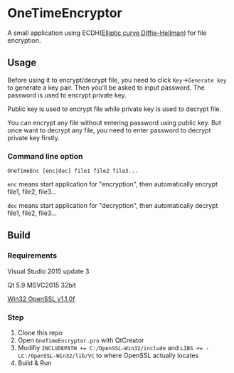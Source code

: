 # OneTimeEncryptor

A small application using ECDH([Elliptic curve Diffie–Hellman](https://en.wikipedia.org/wiki/Elliptic_curve_Diffie%E2%80%93Hellman)) for file encryption.

## Usage

Before using it to encrypt/decrypt file, you need to click `Key`->`Generate key` to generate a key pair. Then you'll be asked to input password. The password is used to encrypt private key.

Public key is used to encrypt file while private key is used to decrypt file.

You can encrypt any file without entering password using public key. But once want to decrypt any file, you need to enter password to decrypt private key firstly.

### Command line option

```OneTimeEnc [enc|dec] file1 file2 file3...```

`enc` means start application for "encryption", then automatically encrypt file1, file2, file3...

`dec` means  start application for "decryption", then automatically decrypt file1, file2, file3...



## Build

### Requirements

Visual Studio 2015 update 3

Qt 5.9 MSVC2015 32bit

[Win32 OpenSSL v1.1.0f](https://slproweb.com/download/Win32OpenSSL-1_1_0f.exe)

### Step

1. Clone this repo
2. Open `OneTimeEncryptor.pro` with QtCreator
3. Modifiy `INCLUDEPATH += C:/OpenSSL-Win32/include` and  `LIBS += -LC:/OpenSSL-Win32/lib/VC` to where OpenSSL actually locates
4. Build & Run